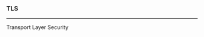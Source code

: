 ### TLS
---
Transport Layer Security[](https://wiki.openssl.org/index.php/SSL_and_TLS_Protocols)


```
```

```
```

```
```


